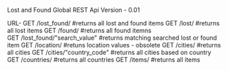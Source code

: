 Lost and Found Global REST Api Version - 0.01

URL- 
GET /lost_found/                            #returns all lost and found items
GET /lost/                                  #returns all lost items
GET /found/                                 #returns all found itemns     
GET /lost_found/"search_value"              #returns matching searched lost or found item
GET /location/                              #retuns location values - obsolete
GET /cities/                                #returns all cities
GET /cities/"country_code"                  #returns all cities based on country
GET /countries/                             #returns all countries
GET /items/                                 #returns all items

